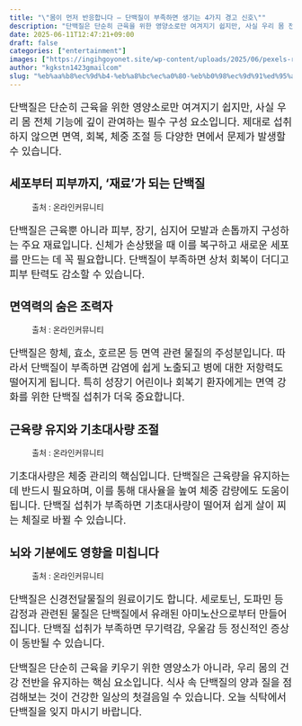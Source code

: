 ```yaml
---
title: "\"몸이 먼저 반응합니다 – 단백질이 부족하면 생기는 4가지 경고 신호\""
description: "단백질은 단순히 근육을 위한 영양소로만 여겨지기 쉽지만, 사실 우리 몸 전체 기능에 깊이 관여하는 필수 구성 요소입니다. 제대로 섭취하지 않으면 면역, 회복, 체중 조절 등 다양한 면에서 문제가 발생할 수 있습니다."
date: 2025-06-11T12:47:21+09:00
draft: false
categories: ["entertainment"]
images: ["https://ingihgoyonet.site/wp-content/uploads/2025/06/pexels-rdne-6519905-1024x683.jpg", "https://ingihgoyonet.site/wp-content/uploads/2025/06/pexels-cottonbro-4114016-768x1024.jpg", "https://ingihgoyonet.site/wp-content/uploads/2025/06/pexels-kinkate-421160-1024x683.jpg", "https://ingihgoyonet.site/wp-content/uploads/2025/06/pexels-cottonbro-5723875-683x1024.jpg"]
author: "kgkstn1423gmailcom"
slug: "%eb%aa%b8%ec%9d%b4-%eb%a8%bc%ec%a0%80-%eb%b0%98%ec%9d%91%ed%95%a9%eb%8b%88%eb%8b%a4-%eb%8b%a8%eb%b0%b1%ec%a7%88%ec%9d%b4-%eb%b6%80%ec%a1%b1%ed%95%98%eb%a9%b4-%ec%83%9d%ea%b8%b0%eb%8a%94-4"
---
```


<p style="font-size:18px">단백질은 단순히 근육을 위한 영양소로만 여겨지기 쉽지만, 사실 우리 몸 전체 기능에 깊이 관여하는 필수 구성 요소입니다. 제대로 섭취하지 않으면 면역, 회복, 체중 조절 등 다양한 면에서 문제가 발생할 수 있습니다.</p> <h2 >세포부터 피부까지, ‘재료’가 되는 단백질</h2> <figure ><img src="https://ingihgoyonet.site/wp-content/uploads/2025/06/pexels-rdne-6519905-1024x683.jpg" alt="" style="aspect-ratio:16/9;object-fit:cover"/><figcaption >출처 : 온라인커뮤니티</figcaption></figure> <p style="font-size:18px">단백질은 근육뿐 아니라 피부, 장기, 심지어 모발과 손톱까지 구성하는 주요 재료입니다. 신체가 손상됐을 때 이를 복구하고 새로운 세포를 만드는 데 꼭 필요합니다. 단백질이 부족하면 상처 회복이 더디고 피부 탄력도 감소할 수 있습니다.</p> <h2 >면역력의 숨은 조력자</h2> <figure ><img src="https://ingihgoyonet.site/wp-content/uploads/2025/06/pexels-cottonbro-4114016-768x1024.jpg" alt="" style="aspect-ratio:16/9;object-fit:cover"/><figcaption >출처 : 온라인커뮤니티</figcaption></figure> <p style="font-size:18px">단백질은 항체, 효소, 호르몬 등 면역 관련 물질의 주성분입니다. 따라서 단백질이 부족하면 감염에 쉽게 노출되고 병에 대한 저항력도 떨어지게 됩니다. 특히 성장기 어린이나 회복기 환자에게는 면역 강화를 위한 단백질 섭취가 더욱 중요합니다.</p> <h2 >근육량 유지와 기초대사량 조절</h2> <figure ><img src="https://ingihgoyonet.site/wp-content/uploads/2025/06/pexels-kinkate-421160-1024x683.jpg" alt="" style="aspect-ratio:16/9;object-fit:cover"/><figcaption >출처 : 온라인커뮤니티</figcaption></figure> <p style="font-size:18px">기초대사량은 체중 관리의 핵심입니다. 단백질은 근육량을 유지하는 데 반드시 필요하며, 이를 통해 대사율을 높여 체중 감량에도 도움이 됩니다. 단백질 섭취가 부족하면 기초대사량이 떨어져 쉽게 살이 찌는 체질로 바뀔 수 있습니다.</p> <h2 >뇌와 기분에도 영향을 미칩니다</h2> <figure ><img src="https://ingihgoyonet.site/wp-content/uploads/2025/06/pexels-cottonbro-5723875-683x1024.jpg" alt="" style="aspect-ratio:16/9;object-fit:cover"/><figcaption >출처 : 온라인커뮤니티</figcaption></figure> <p style="font-size:18px">단백질은 신경전달물질의 원료이기도 합니다. 세로토닌, 도파민 등 감정과 관련된 물질은 단백질에서 유래된 아미노산으로부터 만들어집니다. 단백질 섭취가 부족하면 무기력감, 우울감 등 정신적인 증상이 동반될 수 있습니다.</p> <p style="font-size:18px">단백질은 단순히 근육을 키우기 위한 영양소가 아니라, 우리 몸의 건강 전반을 유지하는 핵심 요소입니다. 식사 속 단백질의 양과 질을 점검해보는 것이 건강한 일상의 첫걸음일 수 있습니다. 오늘 식탁에서 단백질을 잊지 마시기 바랍니다.</p>